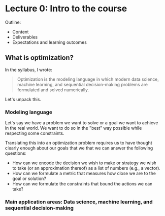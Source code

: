 # Lecture 0: Intro to the course

Outline: 
* Content 
* Deliverables 
* Expectations and learning outcomes

## What is optimization? 

In the syllabus, I wrote: 

> Optimization is the modeling language in which modern data science, machine learning, and sequential decision-making problems are formulated and solved numerically. 

Let's unpack this. 

### Modeling language 

Let's say we have a problem we want to solve or a goal we want to achieve in the real world. We want to do so in the "best" way possible while respecting some constraints. 

Translating this into an optimization problem requires us to have thought clearly enough about our goals that we that we can answer the following questions:
* How can we encode the decision we wish to make or strategy we wish to take (or an approximation thereof) as a list of numbers (e.g., a vector).
* How can we formulate a metric that measures how close we are to the goal or solution?
* How can we formulate the constraints that bound the actions we can take?

### Main application areas: Data science, machine learning, and sequential decision-making



<!-- 
> This course will teach you how to formulate these problems mathematically, choose appropriate algorithms to solve them, and implement and tune the algorithms in PyTorch. Tentative topics include:

* Optimization-based formulations of statistical estimation and inverse problems in data science; predictive and generative models in machine learning; and control, bandit, and reinforcement learning problems in sequential decision-making. 

* A high-level tour of the foundations of mathematical optimization, viewed as an algorithmic discipline, and what to expect from theory; key considerations such as convexity, smoothness, saddle points, and stochasticity; classical formulations, such as linear, quadratic, and semidefinite programs; numerical solvers such as CVXPY.

* Popular optimization methods such as (online and stochastic) gradient methods, (quasi) Newton methods, algorithmic extensions to constrained, regularized, and distributed problems, as well as optimization methods that preserve privacy of sensitive data. 

* Modern software libraries such as PyTorch and Jax and the principles underlying "automatic differentiation" techniques. Best practices in tuning optimization methods, e.g., in deep learning problems.

By the end of this course, you will become an intelligent consumer of numerical methods and software for solving modern optimization problems.  -->